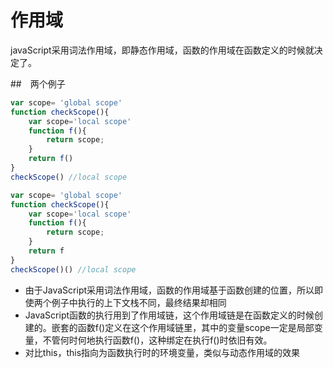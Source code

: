 # 作用域

javaScript采用词法作用域，即静态作用域，函数的作用域在函数定义的时候就决定了。

##　两个例子

```javascript
var scope= 'global scope'
function checkScope(){
    var scope='local scope'
    function f(){
        return scope;
    }
    return f()
}
checkScope() //local scope
```

```javascript
var scope= 'global scope'
function checkScope(){
    var scope='local scope'
    function f(){
        return scope;
    }
    return f
}
checkScope()() //local scope
```

* 由于JavaScript采用词法作用域，函数的作用域基于函数创建的位置，所以即使两个例子中执行的上下文栈不同，最终结果却相同　　
* JavaScript函数的执行用到了作用域链，这个作用域链是在函数定义的时候创建的。嵌套的函数f()定义在这个作用域链里，其中的变量scope一定是局部变量，不管何时何地执行函数f()，这种绑定在执行f()时依旧有效。
* 对比this，this指向为函数执行时的环境变量，类似与动态作用域的效果
